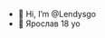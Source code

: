 - 👋 Hi, I’m @Lendysgo
- 👀 Ярослав 18 yo 
<!---
Lendysgo/Lendysgo is a ✨ special ✨ repository because its `README.md` (this file) appears on your GitHub profile.
You can click the Preview link to take a look at your changes.
--->
